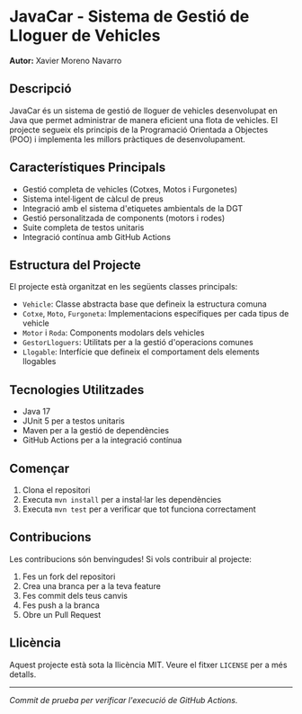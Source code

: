 # JavaCar - Sistema de Gestió de Lloguer de Vehicles
**Autor:** Xavier Moreno Navarro

## Descripció
JavaCar és un sistema de gestió de lloguer de vehicles desenvolupat en Java que permet administrar de manera eficient una flota de vehicles. El projecte segueix els principis de la Programació Orientada a Objectes (POO) i implementa les millors pràctiques de desenvolupament.

## Característiques Principals
- Gestió completa de vehicles (Cotxes, Motos i Furgonetes)
- Sistema intel·ligent de càlcul de preus
- Integració amb el sistema d'etiquetes ambientals de la DGT
- Gestió personalitzada de components (motors i rodes)
- Suite completa de testos unitaris
- Integració contínua amb GitHub Actions

## Estructura del Projecte
El projecte està organitzat en les següents classes principals:

- `Vehicle`: Classe abstracta base que defineix la estructura comuna
- `Cotxe`, `Moto`, `Furgoneta`: Implementacions específiques per cada tipus de vehicle
- `Motor` i `Roda`: Components modolars dels vehicles
- `GestorLloguers`: Utilitats per a la gestió d'operacions comunes
- `Llogable`: Interfície que defineix el comportament dels elements llogables

## Tecnologies Utilitzades
- Java 17
- JUnit 5 per a testos unitaris
- Maven per a la gestió de dependències
- GitHub Actions per a la integració contínua

## Començar
1. Clona el repositori
2. Executa `mvn install` per a instal·lar les dependències
3. Executa `mvn test` per a verificar que tot funciona correctament

## Contribucions
Les contribucions són benvingudes! Si vols contribuir al projecte:
1. Fes un fork del repositori
2. Crea una branca per a la teva feature
3. Fes commit dels teus canvis
4. Fes push a la branca
5. Obre un Pull Request

## Llicència
Aquest projecte està sota la llicència MIT. Veure el fitxer `LICENSE` per a més detalls.

---

*Commit de prueba per verificar l'execució de GitHub Actions.*
